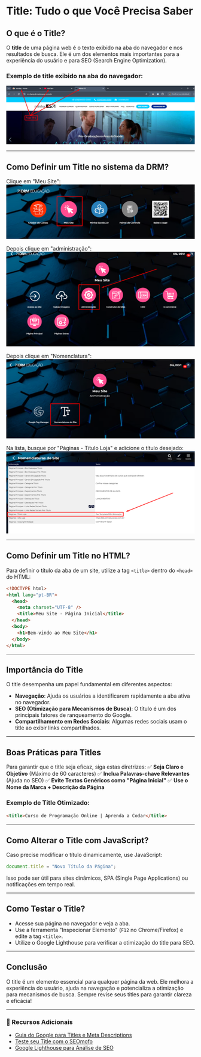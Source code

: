 # Title: Tudo o que Você Precisa Saber

## O que é o Title?

O **title** de uma página web é o texto exibido na aba do navegador e nos resultados de busca. Ele é um dos elementos mais importantes para a experiência do usuário e para SEO (Search Engine Optimization).

### Exemplo de title exibido na aba do navegador:

![Exemplo de Title](https://github.com/IsaiasSantanaDosSantos/O-QUE-E-FAVICON/blob/main/title-page/image/pageTitle.png)

---

## Como Definir um Title no sistema da DRM?

Clique em "Meu Site":
![Meu Site](https://github.com/IsaiasSantanaDosSantos/O-QUE-E-FAVICON/blob/main/image/meuSite.png)

Depois clique em "administração":
![Administrador](https://github.com/IsaiasSantanaDosSantos/O-QUE-E-FAVICON/blob/main/title-page/image/admin.png)

Depois clique em "Nomenclatura":
![Nomenclatura](https://github.com/IsaiasSantanaDosSantos/O-QUE-E-FAVICON/blob/main/title-page/image/nomenclatura.png)

Na lista, busque por "Páginas - Título Loja" e adicione o título desejado:
![Editor](https://github.com/IsaiasSantanaDosSantos/O-QUE-E-FAVICON/blob/main/title-page/image/editar.png)

---

## Como Definir um Title no HTML?

Para definir o título da aba de um site, utilize a tag `<title>` dentro do `<head>` do HTML:

```html
<!DOCTYPE html>
<html lang="pt-BR">
  <head>
    <meta charset="UTF-8" />
    <title>Meu Site - Página Inicial</title>
  </head>
  <body>
    <h1>Bem-vindo ao Meu Site</h1>
  </body>
</html>
```

---

## Importância do Title

O title desempenha um papel fundamental em diferentes aspectos:

- **Navegação**: Ajuda os usuários a identificarem rapidamente a aba ativa no navegador.
- **SEO (Otimização para Mecanismos de Busca)**: O título é um dos principais fatores de ranqueamento do Google.
- **Compartilhamento em Redes Sociais**: Algumas redes sociais usam o title ao exibir links compartilhados.

---

## Boas Práticas para Titles

Para garantir que o title seja eficaz, siga estas diretrizes:
✅ **Seja Claro e Objetivo** (Máximo de 60 caracteres)
✅ **Inclua Palavras-chave Relevantes** (Ajuda no SEO)
✅ **Evite Textos Genéricos como "Página Inicial"**
✅ **Use o Nome da Marca + Descrição da Página**

### Exemplo de Title Otimizado:

```html
<title>Curso de Programação Online | Aprenda a Codar</title>
```

---

## Como Alterar o Title com JavaScript?

Caso precise modificar o título dinamicamente, use JavaScript:

```javascript
document.title = "Novo Título da Página";
```

Isso pode ser útil para sites dinâmicos, SPA (Single Page Applications) ou notificações em tempo real.

---

## Como Testar o Title?

- Acesse sua página no navegador e veja a aba.
- Use a ferramenta "Inspecionar Elemento" (`F12` no Chrome/Firefox) e edite a tag `<title>`.
- Utilize o Google Lighthouse para verificar a otimização do title para SEO.

---

## Conclusão

O title é um elemento essencial para qualquer página da web. Ele melhora a experiência do usuário, ajuda na navegação e potencializa a otimização para mecanismos de busca. Sempre revise seus titles para garantir clareza e eficácia!

---

### 📌 Recursos Adicionais

- [Guia do Google para Titles e Meta Descriptions](https://developers.google.com/search/docs/appearance/title-link?hl=pt-br)
- [Teste seu Title com o SEOmofo](http://www.seomofo.com/snippet-optimizer.html)
- [Google Lighthouse para Análise de SEO](https://developers.google.com/web/tools/lighthouse/)
